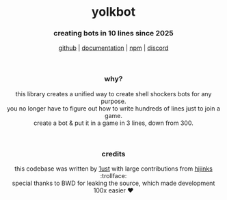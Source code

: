 <div align='center'>
  <h1>yolkbot</h1>
  <h3>creating bots in 10 lines since 2025</h3>
  <p>
    <a href='https://github.com/yolkorg/yolkbot'>github</a> | 
    <a href='https://yolkbot.villainsrule.xyz'>documentation</a> |
    <a href='https://npmjs.com/yolkbot'>npm</a> |
    <a href='https://discord.gg/gYugVUCaMr'>discord</a>
  </p>
</div>

<br>

<h3 align='center'>why?</h3>
<p align='center'>
  this library creates a unified way to create shell shockers bots for any purpose.<br>
  you no longer have to figure out how to write hundreds of lines just to join a game.<br>
  create a bot & put it in a game in 3 lines, down from 300.
</p>

<br>

<h3 align='center'>credits</h3>

<p align='center'>
  this codebase was written by <a href='https://github.com/villainsrule'>1ust</a> with large contributions from <a href='https://github.com/enbyte'>hijinks</a> :trollface: <br>
  special thanks to BWD for leaking the source, which made development 100x easier ❤️
</p>

